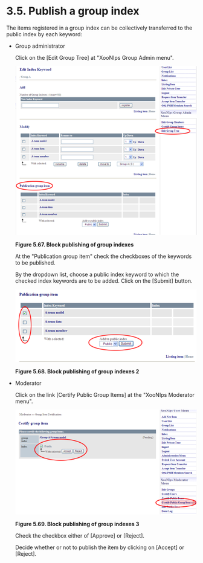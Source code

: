 # 3.5. Publish a group index

The items registered in a group index can be collectively transferred to the public index by each keyword:

* Group administrator

  Click on the \[Edit Group Tree\] at "XooNIps Group Admin menu".

  ![Block publishing of group indexes](../../.gitbook/assets/xoonips-operate101.png)

  **Figure 5.67. Block publishing of group indexes**

  At the "Publication group item" check the checkboxes of the keywords to be published.

  By the dropdown list, choose a public index keyword to which the checked index keywords are to be added. Click on the \[Submit\] button.

  ![Block publishing of group indexes 2](../../.gitbook/assets/xoonips-operate102.png)

  **Figure 5.68. Block publishing of group indexes 2**

* Moderator

  Click on the link \[Certify Public Group Items\] at the "XooNIps Moderator menu".

  ![Block publishing of group indexes 3](../../.gitbook/assets/xoonips-operate103.png)

  **Figure 5.69. Block publishing of group indexes 3**

  Check the checkbox either of \[Approve\] or \[Reject\].

  Decide whether or not to publish the item by clicking on \[Accept\] or \[Reject\].

